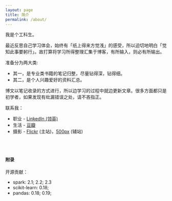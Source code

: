 ```yaml
---
layout: page
title: 简介
permalink: /about/
---
```


我是个工科生。

最近反思自己学习体会，始终有「纸上得来方觉浅」的感受，所以迫切地明白「觉知此事要躬行」。故打算将学习所得整理汇集于博客，有所输入，则必有所输出。

准备分为两大类:

+ 其一，是专业类书籍的笔记归整，尽量钻得深，钻得细。
+ 其二，是个人兴趣爱好的资料汇总。

博文以笔记收录的方式进行，所以边学习的过程中就边更新文章。很多方面都只是初学者，如果发现有纰漏错误之处，请不吝指正。

联系我：

+ 职业 - [LinkedIn (领英)](https://www.linkedin.com/in/facaiy)
+ 生活 - [豆瓣](https://www.douban.com/people/facaiy/)
+ 摄影 - [Flickr](https://www.flickr.com/photos/ningchi/) (主站)，[500px](https://500px.me/facai) (辅站)


<br/>
<br/>

#### 附录

开源贡献：

+ spark: 2.1; 2.2; 2.3
+ scikit-learn: 0.18;
+ pandas: 0.18; 0.19;
